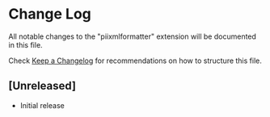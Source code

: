 # Change Log

All notable changes to the "piixmlformatter" extension will be documented in this file.

Check [Keep a Changelog](http://keepachangelog.com/) for recommendations on how to structure this file.

## [Unreleased]

- Initial release